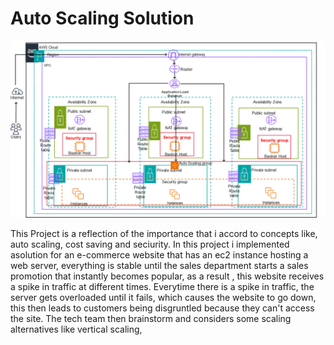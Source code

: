 # Auto Scaling Solution

![te](https://github.com/YomiDavies/AWSProjects/blob/056a731ae08ffc3ae246de43d9f2825b3b75c9e0/Auto_Scaling_solution/images/Auto%20Scaling%20Architecture.png)   

This Project is a reflection of the importance that i accord to concepts like, auto scaling, cost saving and seciurity.
In this project i implemented asolution  for an e-commerce website that has an ec2 instance hosting a web server, everything is stable until the sales department starts a sales promotion that instantly becomes popular, as a result , this website receives a spike in traffic at different times. 
Everytime there is a spike in traffic, the server gets overloaded until it fails, which causes the website to go down, this then leads to customers being disgruntled because they can't access the site. The tech team then brainstorm and considers some scaling alternatives like vertical scaling,
               
     
